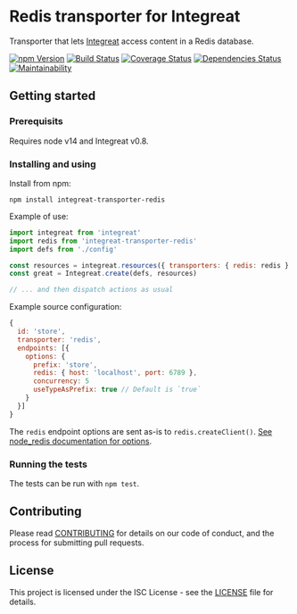 # Redis transporter for Integreat

Transporter that lets
[Integreat](https://github.com/integreat-io/integreat) access content in a Redis
database.

[![npm Version](https://img.shields.io/npm/v/integreat-transporter-redis.svg)](https://www.npmjs.com/package/integreat-transporter-redis)
[![Build Status](https://travis-ci.org/integreat-io/integreat-transporter-redis.svg?branch=master)](https://travis-ci.org/integreat-io/integreat-transporter-redis)
[![Coverage Status](https://coveralls.io/repos/github/integreat-io/integreat-transporter-redis/badge.svg?branch=master)](https://coveralls.io/github/integreat-io/integreat-transporter-redis?branch=master)
[![Dependencies Status](https://tidelift.com/badges/github/integreat-io/integreat-transporter-redis?style=flat)](https://tidelift.com/repo/github/integreat-io/integreat-transporter-redis)
[![Maintainability](https://api.codeclimate.com/v1/badges/6331723a6ff61de5f232/maintainability)](https://codeclimate.com/github/integreat-io/integreat-transporter-redis/maintainability)

## Getting started

### Prerequisits

Requires node v14 and Integreat v0.8.

### Installing and using

Install from npm:

```
npm install integreat-transporter-redis
```

Example of use:

```javascript
import integreat from 'integreat'
import redis from 'integreat-transporter-redis'
import defs from './config'

const resources = integreat.resources({ transporters: { redis: redis } })
const great = Integreat.create(defs, resources)

// ... and then dispatch actions as usual
```

Example source configuration:

```javascript
{
  id: 'store',
  transporter: 'redis',
  endpoints: [{
    options: {
      prefix: 'store',
      redis: { host: 'localhost', port: 6789 },
      concurrency: 5
      useTypeAsPrefix: true // Default is `true`
    }
  }]
}
```

The `redis` endpoint options are sent as-is to `redis.createClient()`.
[See node_redis documentation for options](https://github.com/NodeRedis/node_redis#options-object-properties).

### Running the tests

The tests can be run with `npm test`.

## Contributing

Please read
[CONTRIBUTING](https://github.com/integreat-io/integreat-transporter-redis/blob/master/CONTRIBUTING.md)
for details on our code of conduct, and the process for submitting pull
requests.

## License

This project is licensed under the ISC License - see the
[LICENSE](https://github.com/integreat-io/integreat-transporter-redis/blob/master/LICENSE)
file for details.
